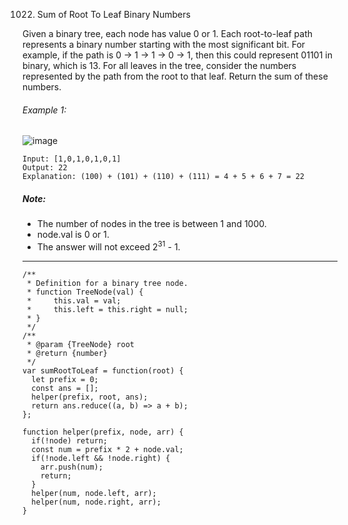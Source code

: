1022. Sum of Root To Leaf Binary Numbers

Given a binary tree, each node has value 0 or 1.  Each root-to-leaf path represents a binary number starting with the most significant bit.  For example, if the path is 0 -> 1 -> 1 -> 0 -> 1, then this could represent 01101 in binary, which is 13.
For all leaves in the tree, consider the numbers represented by the path from the root to that leaf.
Return the sum of these numbers.

###### Example 1:
![image](https://assets.leetcode.com/uploads/2019/04/04/sum-of-root-to-leaf-binary-numbers.png)
```
Input: [1,0,1,0,1,0,1]
Output: 22
Explanation: (100) + (101) + (110) + (111) = 4 + 5 + 6 + 7 = 22
```
##### Note:

* The number of nodes in the tree is between 1 and 1000.
* node.val is 0 or 1.
* The answer will not exceed 2<sup>31</sup> - 1.

---
```
/**
 * Definition for a binary tree node.
 * function TreeNode(val) {
 *     this.val = val;
 *     this.left = this.right = null;
 * }
 */
/**
 * @param {TreeNode} root
 * @return {number}
 */
var sumRootToLeaf = function(root) {
  let prefix = 0;
  const ans = [];
  helper(prefix, root, ans);
  return ans.reduce((a, b) => a + b);
};

function helper(prefix, node, arr) {
  if(!node) return;
  const num = prefix * 2 + node.val;
  if(!node.left && !node.right) {
    arr.push(num);
    return;
  }
  helper(num, node.left, arr);
  helper(num, node.right, arr);
}
```
